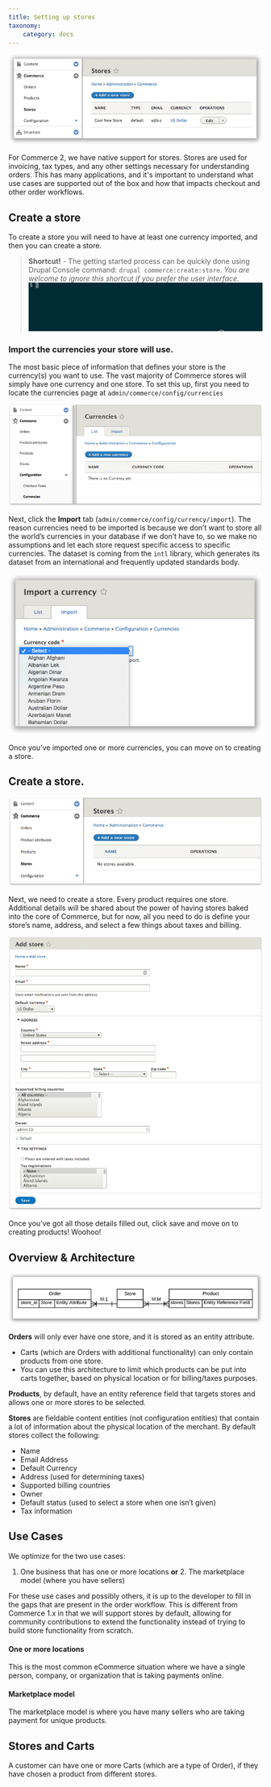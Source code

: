 ```yaml
---
title: Setting up stores
taxonomy:
    category: docs
---
```


![Store landing page](store-landing-page.png)

For Commerce 2, we have native support for stores. Stores are used for
invoicing, tax types, and any other settings necessary for understanding
orders. This has many applications, and it's important to understand what
use cases are supported out of the box and how that impacts checkout and
other order workflows.

## Create a store

To create a store you will need to have at least one currency imported,
and then you can create a store.

>  **Shortcut!** - The getting started process can be quickly done using Drupal Console command:  `drupal commerce:create:store`. *You are welcome to ignore this shortcut if you prefer the user interface.*
>  ![Workflow](drupal-commerce-create-store.gif)

### Import the currencies your store will use.

The most basic piece of information that defines your store is the
currency(s) you want to use. The vast majority of
Commerce stores will simply have one currency and one store. To set this
up, first you need to locate the currencies page at
``admin/commerce/config/currencies``

![Currency Landing Page](currency-landing-page.png)

Next, click the **Import** tab
(``admin/commerce/config/currency/import``). The reason currencies need
to be imported is because we don’t want to store all the world’s
currencies in your database if we don’t have to, so we make no
assumptions and let each store request specific access to specific
currencies. The dataset is coming from the ``intl`` library, which
generates its dataset from an international and frequently updated
standards body.

![Currency Import Page](currency-import.png)

Once you’ve imported one or more currencies, you can move on to creating
a store.

## Create a store.

![Store page](store-landing-page2.png)

Next, we need to create a store. Every product requires one store.
Additional details will be shared about the power of
having stores baked into the core of Commerce, but for now, all you need
to do is define your store’s name, address, and select a few things
about taxes and billing.

![Store create](store-add.png)

Once you’ve got all those details filled out, click save and move on to
creating products! Woohoo!

## Overview & Architecture

![Store Entity Diagram. Stores are M:M for products and M:1 for Orders.](store-entity-diagram.png)

**Orders** will only ever have one store, and it is stored as an entity
attribute.

-  Carts (which are Orders with additional functionality) can only
   contain products from one store.
-  You can use this architecture to limit which products can be put into
   carts together, based on physical location or for billing/taxes
   purposes.

**Products**, by default, have an entity reference field that targets
stores and allows one or more stores to be selected.


**Stores** are fieldable content entities (not configuration entities)
that contain a lot of information about the physical location of the
merchant. By default stores collect the following:

-  Name
-  Email Address
-  Default Currency
-  Address (used for determining taxes)
-  Supported billing countries
-  Owner
-  Default status (used to select a store when one isn’t given)
-  Tax information

## Use Cases

We optimize for the two use cases:

1. One business that has one or more locations **or** 2. The marketplace model (where you have sellers)

For these use cases and possibly others, it is up to the developer to
fill in the gaps that are present in the order workflow. This is
different from Commerce 1.x in that we will support stores by default,
allowing for community contributions to extend the functionality instead
of trying to build store functionality from scratch.

#### One or more locations

This is the most common eCommerce situation where we have a single
person, company, or organization that is taking payments online.

#### Marketplace model

The marketplace model is where you have many sellers who are taking
payment for unique products.

## Stores and Carts

A customer can have one or more Carts (which are a type of Order), if
they have chosen a product from different stores.
